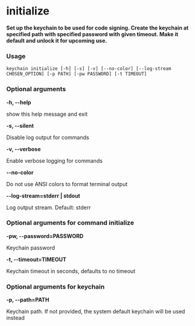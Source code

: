 
initialize
==========


**Set up the keychain to be used for code signing. Create the keychain        at specified path with specified password with given timeout.        Make it default and unlock it for upcoming use.**
### Usage


``keychain initialize [-h] [-s] [-v] [--no-color] [--log-stream CHOSEN_OPTION] [-p PATH] [-pw PASSWORD] [-t TIMEOUT] ``
### Optional arguments


**-h, --help**

show this help message and exit

**-s, --silent**

Disable log output for commands

**-v, --verbose**

Enable verbose logging for commands

**--no-color**

Do not use ANSI colors to format terminal output

**--log-stream=stderr | stdout**

Log output stream. Default: stderr
### Optional arguments for command initialize


**-pw, --password=PASSWORD**

Keychain password

**-t, --timeout=TIMEOUT**

Keychain timeout in seconds, defaults to no timeout
### Optional arguments for keychain


**-p, --path=PATH**

Keychain path. If not provided, the system default keychain will be used instead